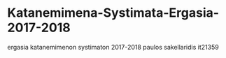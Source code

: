 # Katanemimena-Systimata-Ergasia-2017-2018
ergasia katanemimenon systimaton 2017-2018 paulos sakellaridis it21359
